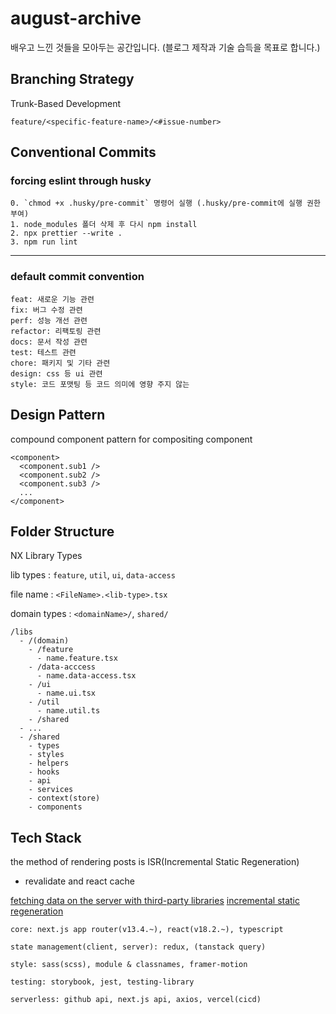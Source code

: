# august-archive

배우고 느낀 것들을 모아두는 공간입니다.
(블로그 제작과 기술 습득을 목표로 합니다.)

## Branching Strategy

Trunk-Based Development

`feature/<specific-feature-name>/<#issue-number>`

## Conventional Commits

### forcing eslint through husky

```
0. `chmod +x .husky/pre-commit` 명령어 실행 (.husky/pre-commit에 실행 권한 부여)
1. node_modules 폴더 삭제 후 다시 npm install
2. npx prettier --write .
3. npm run lint
```

---

### default commit convention

```
feat: 새로운 기능 관련
fix: 버그 수정 관련
perf: 성능 개선 관련
refactor: 리팩토링 관련
docs: 문서 작성 관련
test: 테스트 관련
chore: 패키지 및 기타 관련
design: css 등 ui 관련
style: 코드 포맷팅 등 코드 의미에 영향 주지 않는
```

## Design Pattern

compound component pattern for compositing component

```
<component>
  <component.sub1 />
  <component.sub2 />
  <component.sub3 />
  ...
</component>
```

## Folder Structure

NX Library Types

lib types : `feature`, `util`, `ui`, `data-access`

file name : `<FileName>.<lib-type>.tsx`

domain types : `<domainName>/`, `shared/`

```
/libs
  - /(domain)
    - /feature
      - name.feature.tsx
    - /data-acccess
      - name.data-access.tsx
    - /ui
      - name.ui.tsx
    - /util
      - name.util.ts
    - /shared
  - ...
  - /shared
    - types
    - styles
    - helpers
    - hooks
    - api
    - services
    - context(store)
    - components
```

## Tech Stack

the method of rendering posts is ISR(Incremental Static Regeneration)

- revalidate and react cache

[fetching data on the server with third-party libraries](https://nextjs.org/docs/app/building-your-application/data-fetching/fetching-caching-and-revalidating#fetching-data-on-the-server-with-third-party-libraries)
[incremental static regeneration](https://nextjs.org/docs/pages/building-your-application/data-fetching/incremental-static-regeneration)

```
core: next.js app router(v13.4.~), react(v18.2.~), typescript

state management(client, server): redux, (tanstack query)

style: sass(scss), module & classnames, framer-motion

testing: storybook, jest, testing-library

serverless: github api, next.js api, axios, vercel(cicd)
```
